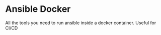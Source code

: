 # Ansible Docker

All the tools you need to run ansible inside a docker container.
Useful for CI/CD
